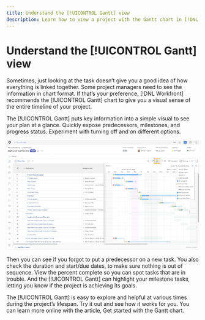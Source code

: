 ```yaml
---
title: Understand the [!UICONTROL Gantt] view
description: Learn how to view a project with the Gantt chart in [!DNL Adobe Workfront].
---
```

# Understand the [!UICONTROL Gantt] view

Sometimes, just looking at the task doesn’t give you a good idea of how everything is linked together. Some project managers need to see the information in chart format. If that’s your preference, [!DNL Workfront] recommends the [!UICONTROL Gantt] chart to give you a visual sense of the entire timeline of your project.

The [!UICONTROL Gantt] puts key information into a simple visual to see your plan at a glance. Quickly expose predecessors, milestones, and progress status. Experiment with turning off and on different options.

![[!UICONTROL Gantt] chart](assets/planner-fund-gantt.png)

Then you can see if you forgot to put a predecessor on a new task. You also check the duration and start/due dates, to make sure nothing is out of sequence. View the percent complete so you can spot tasks that are in trouble. And the [!UICONTROL Gantt] can highlight your milestone tasks, letting you know if the project is achieving its goals.

<!---
this paragraph needs an article URL
--->

The [!UICONTROL Gantt] is easy to explore and helpful at various times during the project’s lifespan. Try it out and see how it works for you. You can learn more online with the article, Get started with the Gantt chart.

<!---
Getting started with the Gantt chart
Overview of the project critical path
--->
